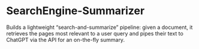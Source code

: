 # SearchEngine-Summarizer
Builds a lightweight “search-and-summarize” pipeline: given a document, it retrieves the pages most relevant to a user query and pipes their text to ChatGPT via the API for an on-the-fly summary.
